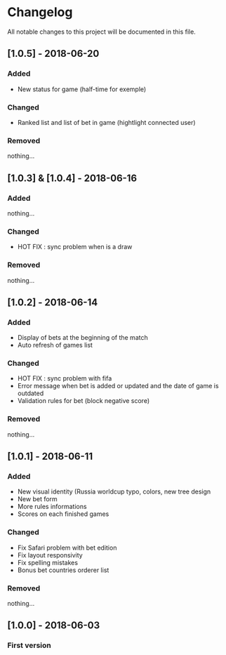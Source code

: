 # Changelog
All notable changes to this project will be documented in this file.

## [1.0.5] - 2018-06-20
### Added
- New status for game (half-time for exemple)

### Changed
- Ranked list and list of bet in game (hightlight connected user)

### Removed
nothing...

## [1.0.3] & [1.0.4] - 2018-06-16
### Added
nothing...

### Changed
- HOT FIX : sync problem when is a draw

### Removed
nothing...

## [1.0.2] - 2018-06-14
### Added
- Display of bets at the beginning of the match
- Auto refresh of games list

### Changed
- HOT FIX : sync problem with fifa
- Error message when bet is added or updated and the date of game is outdated
- Validation rules for bet (block negative score)

### Removed
nothing...

## [1.0.1] - 2018-06-11
### Added
- New visual identity (Russia worldcup typo, colors, new tree design
- New bet form
- More rules informations
- Scores on each finished games

### Changed
- Fix Safari problem with bet edition
- Fix layout responsivity
- Fix spelling mistakes
- Bonus bet countries orderer list

### Removed
nothing...

## [1.0.0] - 2018-06-03
### First version
